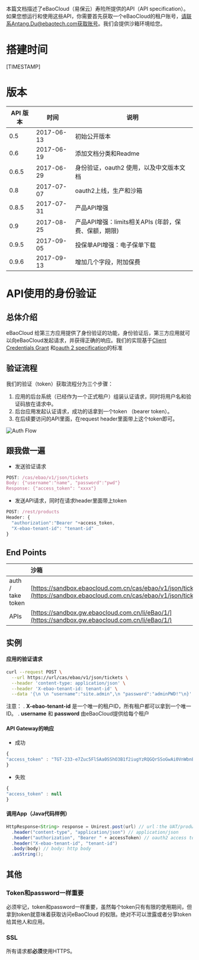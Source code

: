 本篇文档描述了eBaoCloud（易保云）寿险所提供的API（API specification）。如果您想运行和使用这些API，你需要首先获取一个eBaoCloud的租户账号，请联系Antang.Du@ebaotech.com获取账号。我们会提供沙箱环境给您。

# 搭建时间
[TIMESTAMP]

# 版本
API 版本| 时间  |说明
--|---|--
0.5  | 2017-06-13  | 初始公开版本
0.6  | 2017-06-19  | 添加文档分类和Readme
0.6.5 | 2017-06-29  | 身份验证，oauth2 使用，以及中文版本文档
0.8  | 2017-07-07  | oauth2上线，生产和沙箱
0.8.5 | 2017-07-31 | 产品API增强
0.9 | 2017-08-25 | 产品API增强：limits相关APIs (年龄，保费、保额，期限)
0.9.5 | 2017-09-05 | 投保单API增强：电子保单下载
0.9.6 | 2017-09-13 | 增加几个字段，附加保费


# API使用的身份验证

## 总体介绍

eBaoCloud 给第三方应用提供了身份验证的功能，身份验证后，第三方应用就可以向eBaoCloud发起请求，并获得正确的响应。我们的实现基于[Client Credentials Grant](http://tools.ietf.org/html/rfc6749#section-4.4) 和[oauth 2 specification](http://tools.ietf.org/html/rfc6749)的标准

## 验证流程

我们的验证（token）获取流程分为三个步骤：

1. 应用的后台系统（已经作为一个正式租户）组装认证请求，同时将用户名和验证码放在请求中。
2. 后台应用发起认证请求，成功的话拿到一个token （bearer token）。
3. 在后续要访问的API里面，在request header里面带上这个token即可。

![Auth Flow](/assets/oauth.png)

## 跟我做一遍

* 发送验证请求

```js
POST: /cas/ebao/v1/json/tickets
Body: {"username":"name", "password":"pwd"}
Response: {"access_token": "xxxx"}
```

* 发送API请求，同时在请求header里面带上token

```js
POST: /rest/products
Header: {
  "authorization":"Bearer "+access_token,
  "X-ebao-tenant-id": "tenant-id"
}
```

## End Points

| | 沙箱 | 生产 |
| :--- | :--- | :--- |
| auth / take token | [https://sandbox.ebaocloud.com.cn/cas/ebao/v1/json/tickets](https://sandbox.ebaocloud.com.cn/cas/ebao/v1/json/tickets) | [https://ebaocloud.com.cn/cas/ebao/v1/json/tickets](https://ebaocloud.com.cn/cas/ebao/v1/json/tickets) |
| APIs | [https://sandbox.gw.ebaocloud.com.cn/li/eBao/1/](https://sandbox.gw.ebaocloud.com.cn/li/eBao/1/) | [https://gw.ebaocloud.com.cn/li/eBao/1/](https://gw.ebaocloud.com.cn/li/eBao/1/)|


## 实例

#### 应用的验证请求

```bash
curl --request POST \
  --url https://url/cas/ebao/v1/json/tickets \
  --header 'content-type: application/json' \
  --header 'X-ebao-tenant-id: tenant-id' \
  --data '{\n \n "username":"site.admin",\n "password":"adminPWD!"\n}'
```

注意：
.  **X-ebao-tenant-id** 是一个唯一的租户ID，所有租户都可以拿到一个唯一ID。
.  **username** 和 **password** 由eBaoCloud提供给每个租户


#### API Gateway的响应

* 成功

```js
{
"access_token" : "TGT-233-e7Zuc5FlSAa0SShO3B1f2iugYzRQGQrSSoGwAi0VnWbnBNDwHg"
}
```

* 失败

```js
{
"access_token" : null
}
```

#### 调用App（Java代码样例）

```java
HttpResponse<String> response = Unirest.post(url) // url：the UAT/product URL
  .header("content-type", "application/json") // application/json
  .header("authorization", "Bearer " + accessToken) // oauth2 access token：the accessToken
  .header("X-ebao-tenant-id", "tenant-id")
  .body(body) // body: http body
  .asString();
```

## 其他

### Token和password一样重要

必须牢记，token和password一样重要，虽然每个token只有有限的使用期间，但拿到token就意味着获取访问eBaoCloud
的权限。绝对不可以泄露或者分享token给其他人和应用。

### SSL

所有请求都**必须**使用HTTPS。
